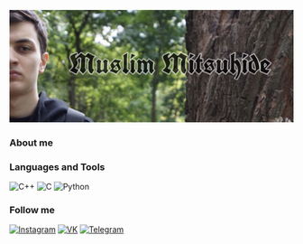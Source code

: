[![Header](https://github.com/muslimitsuhide/muslimitsuhide/blob/main/assets/ubnb.jpeg)](https://www.instagram.com/muslimitsuhide/)

### About me

### Languages and Tools
![C++](https://img.shields.io/badge/-C++-696969?style=flat&logo=c%2b%2b&logoColor=6296CC)
![C](https://img.shields.io/badge/-C-696969?style=flat&logo=c%2b%2b&logoColor=6296CC)
![Python](https://img.shields.io/badge/-Python-696969?style=flat&logo=python&logoColor=FFFF00&)
### Follow me
[![Instagram](https://img.shields.io/badge/-Instagram-696969?style=for-the-badge&logo=instagram&logoColor=FF7F50)](https://www.instagram.com/muslimitsuhide/)
[![VK](https://img.shields.io/badge/-vkontakte-696969?style=for-the-badge&logo=vk&logoColor=4169E1)](https://vk.com/muslimitsuhide)
[![Telegram](https://img.shields.io/badge/-telegram-696969?style=for-the-badge&logo=telegram&logoColor=4169E1)](https://vk.com/muslimitsuhide)